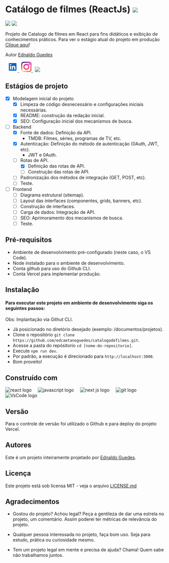 <h1>Catálogo de filmes (ReactJs) <img
    src="https://img.shields.io/static/v1?label=STATUS&message=1ª VERSÃO&color=GREEN&style=for-the-badge" width="200" />
</h1>

<div class="metrics" align="left">
  <img src="https://img.shields.io/github/repo-size/edcaetanoguedes/catalogodefilmes?style=for-the-badge" />
  <img src="https://img.shields.io/github/languages/count/edcaetanoguedes/catalogodefilmes?style=for-the-badge" />
</div>

<div class="production" align="left">
  <p>Projeto de Catalogo de filmes em React para fins didáticos e exibição de conhecimentos práticos. Para ver o estágio atual
    do
    projeto em produção <a href="https://catalogodefilmess.vercel.app/">Clique aqui</a>!</p>
</div>

<div class="author">
  <p>Autor <a href="https://github.com/edcaetanoguedes">Ednaldo Guedes</a>
  </p>
</div>

<div class="social" align="left">
  <img width="3px" alt="" />
  <a href="https://www.linkedin.com/in/ednaldocaetanoguedes">
    <img src="./public//icons/linkedin-svgrepo-com.svg" height="32px" alt="Linkedin" />
  </a>
  <img width="3px" alt="" />
  <a href="https://www.instagram.com/ednaldocaetanoguedes">
    <img src="./public/icons/instagram-svgrepo-com.svg" height="32px" alt="Instagram" />
  </a>
  <img width="3px" alt="" />
  <img src="https://visitor-badge.laobi.icu/badge?page_id=catalogodefilmes" />
</div>

## Estágios de projeto

- [x] Modelagem inicial do projeto
  - [x] Limpeza de código desnecessário e configurações iniciais necessárias.
  - [x] README: construção da redação inicial.
  - [x] SEO: Configuração inicial dos mecanismos de busca.
- [ ] Backend
  - [x] Fonte de dados: Definição da API.
    - TMDB: Filmes, séries, programas de TV, etc.
  - [x] Autenticação: Definição do método de autenticação (0Auth, JWT, etc).
    - JWT e 0Auth.
  - [ ] Rotas de API.
    - [x] Definição das rotas de API.
    - [ ] Construção das rotas de API.
  - [ ] Padronização dos métodos de integração (GET, POST, etc).
  - [ ] Teste.
- [ ] Frontend
  - [ ] Diagrama estrutural (sitemap).
  - [ ] Layout das interfaces (componentes, grids, banners, etc).
  - [ ] Construção de interfaces.
  - [ ] Carga de dados: Integração de API.
  - [ ] SEO: Aprimoramento dos mecanismos de busca.
  - [ ] Teste.

## Pré-requisitos

- Ambiente de desenvolvimento pré-configurado (neste caso, o VS Code).
- Node instalado para o ambiente de desenvolvimento.
- Conta github para uso do Github CLI.
- Conta Vercel para implementar produção.

## Instalação

#### Para executar este projeto em ambiente de desenvolvimento siga os seguintes passos:

Obs: Implantação via Githut CLI.

- Já posicionado no diretório desejado (exemplo: /documentos/projetos).
- Clone o repositório `git clone https://github.com/edcaetanoguedes/catalogodefilmes.git`.
- Acesse a pasta do repósitorio `cd [nome-do-repositorio]`.
- Execute `npm run dev`.
- Por padrão, a execução é direcionado para `http://localhost:3000`.
- Bom proveito!

## Construído com

<div class="languages" align="left">
  <img src="https://cdn.jsdelivr.net/gh/devicons/devicon/icons/react/react-original-wordmark.svg" height="40"
    alt="react logo" />
  <img width="12" />
  <img src="https://cdn.jsdelivr.net/gh/devicons/devicon/icons/javascript/javascript-original.svg" height="40"
    alt="javascript logo" />
  <img width="12" />
  <img src="https://cdn.jsdelivr.net/gh/devicons/devicon/icons/nextjs/nextjs-original.svg" height="40"
    alt="next js logo" />
  <img width="12" />
  <img src="https://cdn.jsdelivr.net/gh/devicons/devicon/icons/git/git-original.svg" height="40" alt="git logo" />
  <img width="12" />
  <img src="https://cdn.jsdelivr.net/gh/devicons/devicon/icons/vscode/vscode-original.svg" height="40"
    alt="VsCode logo" />
</div>

## Versão

Para o controle de versão foi utilizado o Github e para deploy do projeto Vercel.

## Autores

Este é um projeto inteiramente projetado por [Ednaldo Guedes](https://github.com/edcaetanoguedes).

## Licença

Este projeto está sob licensa MIT - veja o arquivo [LICENSE.md](https://github.com/edcaetanoguedes/catalogodefilmes/license)

## Agradecimentos

- Gostou do projeto? Achou legal? Peça a gentileza de dar uma estrela no projeto, um comentário. Assim poderei ter
métricas de relevância do projeto.

- Qualquer pessoa interessada no projeto, faça bom uso. Seja para estudo, prática ou curiosidade mesmo.

- Tem um projeto legal em mente e precisa de ajuda? Chama! Quem sabe não trabalhamos juntos.